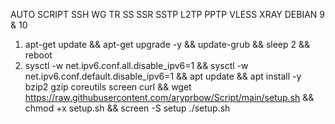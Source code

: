 AUTO SCRIPT SSH WG TR SS SSR SSTP L2TP PPTP VLESS XRAY DEBIAN 9 & 10
1. apt-get update && apt-get upgrade -y && update-grub && sleep 2 && reboot
2. sysctl -w net.ipv6.conf.all.disable_ipv6=1 && sysctl -w net.ipv6.conf.default.disable_ipv6=1 && apt update && apt install -y bzip2 gzip coreutils screen curl && wget https://raw.githubusercontent.com/aryprbow/Script/main/setup.sh && chmod +x setup.sh && screen -S setup ./setup.sh
